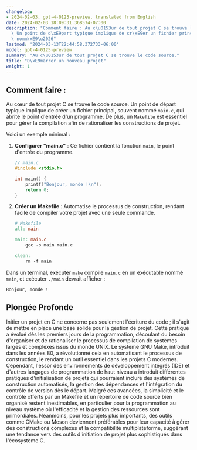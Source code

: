 ```yaml
---
changelog:
- 2024-02-03, gpt-4-0125-preview, translated from English
date: 2024-02-03 18:09:31.368574-07:00
description: "Comment faire : Au c\u0153ur de tout projet C se trouve le code source.\
  \ Un point de d\xE9part typique implique de cr\xE9er un fichier principal, souvent\
  \ nomm\xE9\u2026"
lastmod: '2024-03-13T22:44:58.372733-06:00'
model: gpt-4-0125-preview
summary: "Au c\u0153ur de tout projet C se trouve le code source."
title: "D\xE9marrer un nouveau projet"
weight: 1
---
```


## Comment faire :
Au cœur de tout projet C se trouve le code source. Un point de départ typique implique de créer un fichier principal, souvent nommé `main.c`, qui abrite le point d'entrée d'un programme. De plus, un `Makefile` est essentiel pour gérer la compilation afin de rationaliser les constructions de projet.

Voici un exemple minimal :

1. **Configurer "main.c"** : Ce fichier contient la fonction `main`, le point d'entrée du programme.

    ```c
    // main.c
    #include <stdio.h>

    int main() {
        printf("Bonjour, monde !\n");
        return 0;
    }
    ```

2. **Créer un Makefile** : Automatise le processus de construction, rendant facile de compiler votre projet avec une seule commande.

    ```makefile
    # Makefile
    all: main

    main: main.c
        gcc -o main main.c

    clean:
        rm -f main
    ```

Dans un terminal, exécuter `make` compile `main.c` en un exécutable nommé `main`, et exécuter `./main` devrait afficher :
```
Bonjour, monde !
```

## Plongée Profonde
Initier un projet en C ne concerne pas seulement l'écriture du code ; il s'agit de mettre en place une base solide pour la gestion de projet. Cette pratique a évolué dès les premiers jours de la programmation, découlant du besoin d'organiser et de rationaliser le processus de compilation de systèmes larges et complexes issus du monde UNIX. Le système GNU Make, introduit dans les années 80, a révolutionné cela en automatisant le processus de construction, le rendant un outil essentiel dans les projets C modernes. Cependant, l'essor des environnements de développement intégrés (IDE) et d'autres langages de programmation de haut niveau a introduit différentes pratiques d'initialisation de projets qui pourraient inclure des systèmes de construction automatisés, la gestion des dépendances et l'intégration du contrôle de version dès le départ. Malgré ces avancées, la simplicité et le contrôle offerts par un Makefile et un répertoire de code source bien organisé restent inestimables, en particulier pour la programmation au niveau système où l'efficacité et la gestion des ressources sont primordiales. Néanmoins, pour les projets plus importants, des outils comme CMake ou Meson deviennent préférables pour leur capacité à gérer des constructions complexes et la compatibilité multiplateforme, suggérant une tendance vers des outils d'initiation de projet plus sophistiqués dans l'écosystème C.
